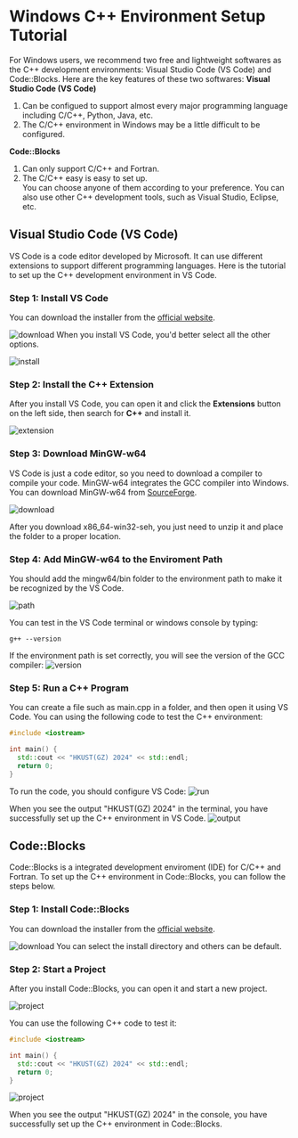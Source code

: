 # Windows C++ Environment Setup Tutorial
For Windows users, we recommend two free and lightweight softwares as the C++ development environments: Visual Studio Code (VS Code) and Code::Blocks. Here are the key features of these two softwares:
**Visual Studio Code (VS Code)**  
1. Can be configued to support almost every major programming language including C/C++, Python, Java, etc.
1. The C/C++ environment in Windows may be a little difficult to be configured.  

**Code::Blocks**
1. Can only support C/C++ and Fortran.
1. The C/C++ easy is easy to set up.  
You can choose anyone of them according to your preference. You can also use other C++ development 
tools, such as Visual Studio, Eclipse, etc.

## Visual Studio Code (VS Code)
VS Code is a code editor developed by Microsoft. It can use different extensions to support different programming languages. Here is the tutorial to set up the C++ development environment in VS Code.
### Step 1: Install VS Code
You can download the installer from the [official website](https://code.visualstudio.com/download).

![download](./win/vscode_download.png)
When you install VS Code, you'd better select all the other options.

![install](./win/vscode_install.png)

### Step 2: Install the C++ Extension
After you install VS Code, you can open it and click the **Extensions** button on the left side, 
then search for **C++** and install it.

![extension](./win/vscode_extens.gif)

### Step 3: Download MinGW-w64
VS Code is just a code editor, so you need to download a compiler to compile your code. MinGW-w64 integrates the GCC compiler into Windows. You can download MinGW-w64 from [SourceForge](https://sourceforge.net/projects/mingw-w64/files/).

![download](./win/mingw_download.png)

After you download x86_64-win32-seh, you just need to unzip it and place the folder to a proper
location. 

### Step 4: Add MinGW-w64 to the Enviroment Path
You should add the mingw64/bin folder to the environment path to make it be recognized by the VS Code.

![path](./win/mingw_path.gif)

You can test in the VS Code terminal or windows console by typing:
```shell
g++ --version
```
If the environment path is set correctly, you will see the version of the GCC compiler:
![version](./win/gcc_version.png)

### Step 5: Run a C++ Program
You can create a file such as main.cpp in a folder, and then open it using VS Code.
You can using the following code to test the C++ environment:

```cpp
#include <iostream>

int main() {
  std::cout << "HKUST(GZ) 2024" << std::endl;
  return 0;
}
```

To run the code, you should configure VS Code:
![run](./win/vscode_run.gif)

When you see the output "HKUST(GZ) 2024" in the terminal, you have successfully set up the C++ 
environment in VS Code.
![output](./win/vscode_output.png)

## Code::Blocks
Code::Blocks is a integrated development enviroment (IDE) for C/C++ and Fortran. To set up the C++ 
environment in Code::Blocks, you can follow the steps below.

### Step 1: Install Code::Blocks
You can download the installer from the [official website](http://www.codeblocks.org/downloads/26).

![download](./win/codeblock_download.png)
You can select the install directory and others can be default.

### Step 2: Start a Project
After you install Code::Blocks, you can open it and start a new project.

![project](./win/codeblock_project.gif)

You can use the following C++ code to test it:

```cpp
#include <iostream>

int main() {
  std::cout << "HKUST(GZ) 2024" << std::endl;
  return 0;
}
```

![project](./win/codeblock_test.gif)

When you see the output "HKUST(GZ) 2024" in the console, you have successfully set up the C++
environment in Code::Blocks.